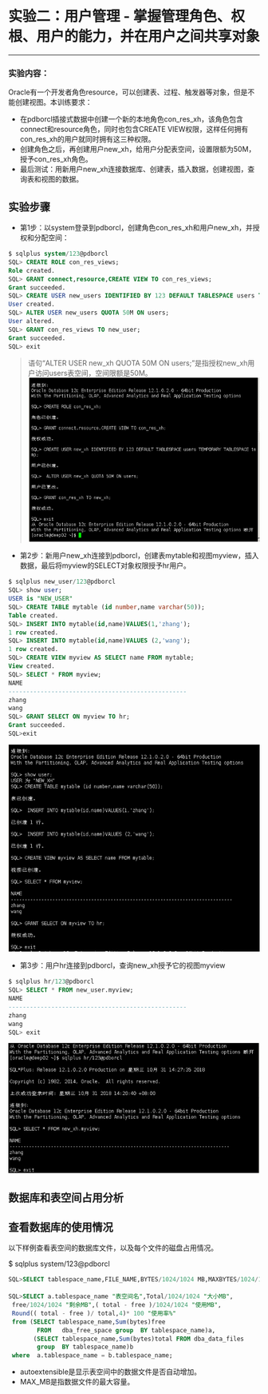 # 实验二：用户管理 - 掌握管理角色、权根、用户的能力，并在用户之间共享对象
---
### 实验内容：
Oracle有一个开发者角色resource，可以创建表、过程、触发器等对象，但是不能创建视图。本训练要求：
- 在pdborcl插接式数据中创建一个新的本地角色con_res_xh，该角色包含connect和resource角色，同时也包含CREATE VIEW权限，这样任何拥有con_res_xh的用户就同时拥有这三种权限。
- 创建角色之后，再创建用户new_xh，给用户分配表空间，设置限额为50M，授予con_res_xh角色。
- 最后测试：用新用户new_xh连接数据库、创建表，插入数据，创建视图，查询表和视图的数据。
## 实验步骤
- 第1步：以system登录到pdborcl，创建角色con_res_xh和用户new_xh，并授权和分配空间：
```sql
$ sqlplus system/123@pdborcl
SQL> CREATE ROLE con_res_views;
Role created.
SQL> GRANT connect,resource,CREATE VIEW TO con_res_views;
Grant succeeded.
SQL> CREATE USER new_users IDENTIFIED BY 123 DEFAULT TABLESPACE users TEMPORARY TABLESPACE temp;
User created.
SQL> ALTER USER new_users QUOTA 50M ON users;
User altered.
SQL> GRANT con_res_views TO new_user;
Grant succeeded.
SQL> exit
```
> 语句“ALTER USER new_xh QUOTA 50M ON users;”是指授权new_xh用户访问users表空间，空间限额是50M。
![shiyan2-1](./shiyan2-1.png)

- 第2步：新用户new_xh连接到pdborcl，创建表mytable和视图myview，插入数据，最后将myview的SELECT对象权限授予hr用户。

```sql
$ sqlplus new_user/123@pdborcl
SQL> show user;
USER is "NEW_USER"
SQL> CREATE TABLE mytable (id number,name varchar(50));
Table created.
SQL> INSERT INTO mytable(id,name)VALUES(1,'zhang');
1 row created.
SQL> INSERT INTO mytable(id,name)VALUES (2,'wang');
1 row created.
SQL> CREATE VIEW myview AS SELECT name FROM mytable;
View created.
SQL> SELECT * FROM myview;
NAME
--------------------------------------------------
zhang
wang
SQL> GRANT SELECT ON myview TO hr;
Grant succeeded.
SQL>exit
```
![shiyan2-2](./shiyan2-2.png)
- 第3步：用户hr连接到pdborcl，查询new_xh授予它的视图myview

```sql
$ sqlplus hr/123@pdborcl
SQL> SELECT * FROM new_user.myview;
NAME
--------------------------------------------------
zhang
wang
SQL> exit
```
![shiyan2-3](./shiyan2-3.png)
## 数据库和表空间占用分析
## 查看数据库的使用情况

以下样例查看表空间的数据库文件，以及每个文件的磁盘占用情况。

$ sqlplus system/123@pdborcl
```sql
SQL>SELECT tablespace_name,FILE_NAME,BYTES/1024/1024 MB,MAXBYTES/1024/1024 MAX_MB,autoextensible FROM dba_data_files  WHERE  tablespace_name='USERS';

SQL>SELECT a.tablespace_name "表空间名",Total/1024/1024 "大小MB",
 free/1024/1024 "剩余MB",( total - free )/1024/1024 "使用MB",
 Round(( total - free )/ total,4)* 100 "使用率%"
 from (SELECT tablespace_name,Sum(bytes)free
        FROM   dba_free_space group  BY tablespace_name)a,
       (SELECT tablespace_name,Sum(bytes)total FROM dba_data_files
        group  BY tablespace_name)b
 where  a.tablespace_name = b.tablespace_name;
```
- autoextensible是显示表空间中的数据文件是否自动增加。
- MAX_MB是指数据文件的最大容量。
